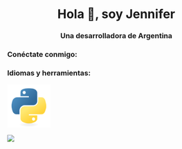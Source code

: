 <h1 align="center">Hola 👋, soy Jennifer</h1>
<h3 align="center">Una desarrolladora de Argentina</h3>

<h3 align="left">Conéctate conmigo:</h3 >
<p align="left">
</p>

<h3 align="left">Idiomas y herramientas:</h3>
<p align="left"> <a href="https://www.python. org" target="_blank" rel="noreferrer"> <img src="https://raw.githubusercontent.com/devicons/devicon/master/icons/python/python-original.svg" alt="python" ancho ="40" altura="40"width='100'/> </a> </p>
<img src='https://media4.giphy.com/media/v1.Y2lkPTc5MGI3NjExdWRvdGpkNG4zenExOXhwdnN5YWhkNWNqbHZuZDllMTh5dTFmemh6MCZlcD12MV9pbnRlcm5hbF9naWZfYnlfaWQmY3Q9Zw/V3Z76ctCO3jG0/giphy.gif'>
